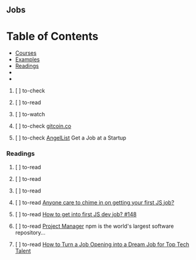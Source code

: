 ## Jobs

# Table of Contents
<!-- MarkdownTOC depth=4 -->
  - [Courses](#courses)
  - [Examples](#examples)
  - [Readings](#readings)
  - [](#)
  - [](#)
<!-- /MarkdownTOC -->

  1. [ ] to-check []()
  1. [ ] to-read []()
  1. [ ] to-watch []()

  1. [ ] to-check [gitcoin.co](https://gitcoin.co/)

  1. [ ] to-check [AngelList](https://angel.co/) Get a Job at a Startup

### Readings

  1. [ ] to-read []()
  1. [ ] to-read []()
  1. [ ] to-read []()

  1. [ ] to-read [Anyone care to chime in on getting your first JS job? ](https://twitter.com/wesbos/status/864996336529268736)
  1. [ ] to-read [How to get into first JS dev job? #148](https://github.com/wesbos/ama/issues/148)
  1. [ ] to-read [Project Manager](https://jobs.lever.co/npmjs/08ba9797-f072-4dc7-be3a-aa6fa6ea7ade) npm is the world's largest software repository...
  1. [ ] to-read [How to Turn a Job Opening into a Dream Job for Top Tech Talent](https://medium.com/@saurabhnanda/benchmarks-fp-languages-libraries-for-front-end-development-a11af0542f7e)
